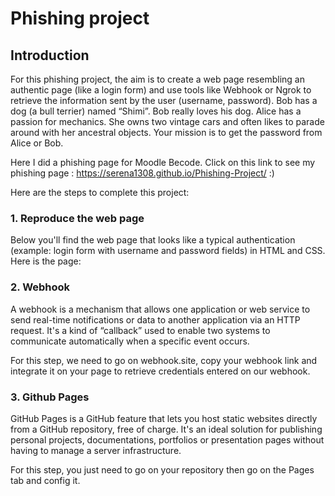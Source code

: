 # Phishing project

## Introduction

For this phishing project, the aim is to create a web page resembling an authentic page (like a login form) and use tools like Webhook or Ngrok to retrieve the information sent by the user (username, password).
Bob has a dog (a bull terrier) named “Shimi”. Bob really loves his dog.
Alice has a passion for mechanics. She owns two vintage cars and often likes to parade around with her ancestral objects.
Your mission is to get the password from Alice or Bob.

Here I did a phishing page for Moodle Becode. Click on this link to see my phishing page : https://serena1308.github.io/Phishing-Project/ :) 

Here are the steps to complete this project:

### 1. Reproduce the web page

Below you'll find the web page that looks like a typical authentication (example: login form with username and password fields) in HTML and CSS. Here is the page: [](index.html)

### 2. Webhook

A webhook is a mechanism that allows one application or web service to send real-time notifications or data to another application via an HTTP request. It's a kind of “callback” used to enable two systems to communicate automatically when a specific event occurs.

For this step, we need to go on webhook.site, copy your webhook link and integrate it on your page to retrieve credentials entered on our webhook.

### 3. Github Pages

GitHub Pages is a GitHub feature that lets you host static websites directly from a GitHub repository, free of charge. It's an ideal solution for publishing personal projects, documentations, portfolios or presentation pages without having to manage a server infrastructure.

For this step, you just need to go on your repository then go on the Pages tab and config it.


